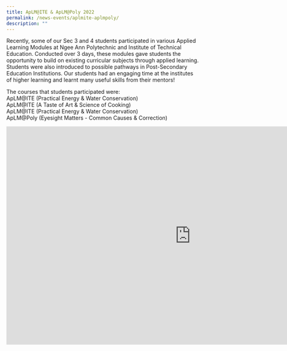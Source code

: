 ```yaml
---
title: ApLM@ITE & ApLM@Poly 2022
permalink: /news-events/aplmite-aplmpoly/
description: ""
---
```

Recently, some of our Sec 3 and 4 students participated in various Applied Learning Modules at Ngee Ann Polytechnic and Institute of Technical Education. Conducted over 3 days, these modules gave students the opportunity to build on existing curricular subjects through applied learning. Students were also introduced to possible pathways in Post-Secondary Education Institutions. Our students had an engaging time at the institutes of higher learning and learnt many useful skills from their mentors!

The courses that students participated were: <br>
ApLM@ITE (Practical Energy &amp; Water Conservation) <br>
ApLM@ITE (A Taste of Art &amp; Science of Cooking) <br>
ApLM@ITE (Practical Energy &amp; Water Conservation) <br>
ApLM@Poly (Eyesight Matters - Common Causes &amp; Correction)

<iframe allowfullscreen="true" height="569" width="960" frameborder="0" src="https://docs.google.com/presentation/d/e/2PACX-1vSw_jHN7sdLnNb45lhqofYwuABtphc3cJSZJ7L-fZiMs6lARxcuBiu9ZaqUDsG91b0J38zfmp6Y0Shl/embed?start=true&amp;loop=true&amp;delayms=10000"></iframe>